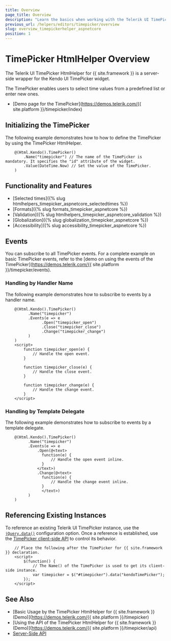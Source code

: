 ```yaml
---
title: Overview
page_title: Overview
description: "Learn the basics when working with the Telerik UI TimePicker HtmlHelper for {{ site.framework }}."
previous_url: /helpers/editors/timepicker/overview
slug: overview_timepickerhelper_aspnetcore
position: 1
---
```


# TimePicker HtmlHelper Overview

The Telerik UI TimePicker HtmlHelper for {{ site.framework }} is a server-side wrapper for the Kendo UI TimePicker widget.

The TimePicker enables users to select time values from a predefined list or enter new ones.

* [Demo page for the TimePicker](https://demos.telerik.com/{{ site.platform }}/timepicker/index)

## Initializing the TimePicker

The following example demonstrates how to how to define the TimePicker by using the TimePicker HtmlHelper.

```
    @(Html.Kendo().TimePicker()
        .Name("timepicker") // The name of the TimePicker is mandatory. It specifies the "id" attribute of the widget.
        .Value(DateTime.Now) // Set the value of the TimePicker.
    )
```

## Functionality and Features

* [Selected times]({% slug htmlhelpers_timepicker_aspnetcore_selectedtimes %})
* [Formats]({% slug formats_timepicker_aspnetcore %})
* [Validation]({% slug htmlhelpers_timepicker_aspnetcore_validation %})
* [Globalization]({% slug globalization_timepicker_aspnetcore %})
* [Accessibility]({% slug accessibility_timepicker_aspnetcore %})

## Events

You can subscribe to all TimePicker events. For a complete example on basic TimePicker events, refer to the [demo on using the events of the TimePicker](https://demos.telerik.com/{{ site.platform }}/timepicker/events).

### Handling by Handler Name

The following example demonstrates how to subscribe to events by a handler name.

```
    @(Html.Kendo().TimePicker()
          .Name("timepicker")
          .Events(e => e
                .Open("timepicker_open")
                .Close("timepicker_close")
                .Change("timepicker_change")
          )
    )
    <script>
        function timepicker_open(e) {
            // Handle the open event.
        }

        function timepicker_close(e) {
            // Handle the close event.
        }

        function timepicker_change(e) {
            // Handle the change event.
        }
    </script>
```

### Handling by Template Delegate

The following example demonstrates how to subscribe to events by a template delegate.

```
    @(Html.Kendo().TimePicker()
          .Name("timepicker")
          .Events(e => e
              .Open(@<text>
                function(e) {
                    // Handle the open event inline.
                }
              </text>)
              .Change(@<text>
                function(e) {
                    // Handle the change event inline.
                }
                </text>)
          )
    )
```

## Referencing Existing Instances

To reference an existing Telerik UI TimePicker instance, use the [`jQuery.data()`](https://api.jquery.com/jQuery.data/) configuration option. Once a reference is established, use the [TimePicker client-side API](https://docs.telerik.com/kendo-ui/api/javascript/ui/timepicker) to control its behavior.

```
    // Place the following after the TimePicker for {{ site.framework }} declaration.
    <script>
        $(function() {
            // The Name() of the TimePicker is used to get its client-side instance.
            var timepicker = $("#timepicker").data("kendoTimePicker");
        });
    </script>
```

## See Also

* [Basic Usage by the TimePicker HtmlHelper for {{ site.framework }} (Demo)](https://demos.telerik.com/{{ site.platform }}/timepicker)
* [Using the API of the TimePicker HtmlHelper for {{ site.framework }} (Demo)](https://demos.telerik.com/{{ site.platform }}/timepicker/api)
* [Server-Side API](/api/timepicker)
